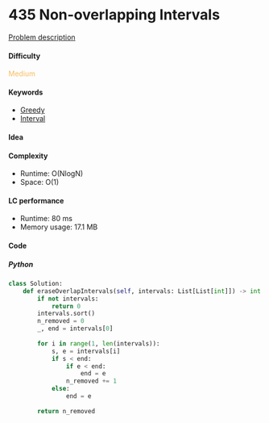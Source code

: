 435 Non-overlapping Intervals
=======================
[Problem description](https://leetcode.com/problems/non-overlapping-intervals/)

#### Difficulty
<span style="color:#FABC60">Medium</span>

#### Keywords
- [Greedy](../categories/greedy.md)
- [Interval](../categories/interval.md)

#### Idea


#### Complexity
- Runtime: O(NlogN)
- Space: O(1)

#### LC performance
- Runtime: 80 ms
- Memory usage: 17.1 MB

#### Code
##### Python
```python
class Solution:
    def eraseOverlapIntervals(self, intervals: List[List[int]]) -> int:
        if not intervals:
            return 0
        intervals.sort()
        n_removed = 0
        _, end = intervals[0]
        
        for i in range(1, len(intervals)):
            s, e = intervals[i]
            if s < end:
                if e < end:
                    end = e
                n_removed += 1
            else:
                end = e
        
        return n_removed
```